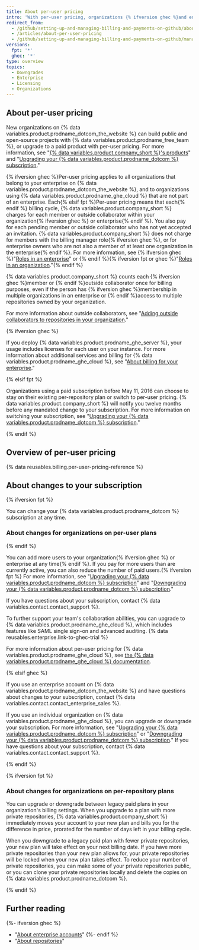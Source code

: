 ```yaml
---
title: About per-user pricing
intro: 'With per-user pricing, organizations {% ifversion ghec %}and enterprises {% endif %}pay based on team size to access advanced collaboration and management tools for teams, and optionally, security, compliance, and deployment controls.'
redirect_from:
  - /github/setting-up-and-managing-billing-and-payments-on-github/about-per-user-pricing
  - /articles/about-per-user-pricing
  - /github/setting-up-and-managing-billing-and-payments-on-github/managing-billing-for-your-github-account/about-per-user-pricing
versions:
  fpt: '*'
  ghec: '*'
type: overview
topics:
  - Downgrades
  - Enterprise
  - Licensing
  - Organizations
---
```


## About per-user pricing

New organizations on {% data variables.product.prodname_dotcom_the_website %} can build public and open-source projects with {% data variables.product.prodname_free_team %}, or upgrade to a paid product with per-user pricing. For more information, see "[{% data variables.product.company_short %}'s products](/get-started/learning-about-github/githubs-products)" and "[Upgrading your {% data variables.product.prodname_dotcom %} subscription](/billing/managing-billing-for-your-github-account/upgrading-your-github-subscription)."

{% ifversion ghec %}Per-user pricing applies to all organizations that belong to your enterprise on {% data variables.product.prodname_dotcom_the_website %}, and to organizations using  {% data variables.product.prodname_ghe_cloud %} that are not part of an enterprise. Each{% elsif fpt %}Per-user pricing means that each{% endif %} billing cycle, {% data variables.product.company_short %} charges for each member or outside collaborator within your organization{% ifversion ghec %} or enterprise{% endif %}. You also pay for each pending member or outside collaborator who has not yet accepted an invitation. {% data variables.product.company_short %} does not charge for members with the billing manager role{% ifversion ghec %}, or for enterprise owners who are not also a member of at least one organization in the enterprise{% endif %}. For more information, see {% ifversion ghec %}"[Roles in an enterprise](/admin/user-management/managing-users-in-your-enterprise/roles-in-an-enterprise)" or {% endif %}{% ifversion fpt or ghec %}"[Roles in an organization](/organizations/managing-peoples-access-to-your-organization-with-roles/roles-in-an-organization)."{% endif %}

{% data variables.product.company_short %} counts each {% ifversion ghec %}member or {% endif %}outside collaborator once for billing purposes, even if the person has {% ifversion ghec %}membership in multiple organizations in an enterprise or {% endif %}access to multiple repositories owned by your organization.

For more information about outside collaborators, see "[Adding outside collaborators to repositories in your organization](/organizations/managing-access-to-your-organizations-repositories/adding-outside-collaborators-to-repositories-in-your-organization)."

{% ifversion ghec %}
  
If you deploy {% data variables.product.prodname_ghe_server %}, your usage includes licenses for each user on your instance. For more information about additional services and billing for {% data variables.product.prodname_ghe_cloud %}, see "[About billing for your enterprise](/billing/managing-billing-for-your-github-account/about-billing-for-your-enterprise)."

{% elsif fpt %}

Organizations using a paid subscription before May 11, 2016 can choose to stay on their existing per-repository plan or switch to per-user pricing. {% data variables.product.company_short %} will notify you twelve months before any mandated change to your subscription. For more information on switching your subscription, see "[Upgrading your {% data variables.product.prodname_dotcom %} subscription](/billing/managing-billing-for-your-github-account/upgrading-your-github-subscription)."

{% endif %}

## Overview of per-user pricing

{% data reusables.billing.per-user-pricing-reference %}

## About changes to your subscription

{% ifversion fpt %}

You can change your {% data variables.product.prodname_dotcom %} subscription at any time.

### About changes for organizations on per-user plans

{% endif %}

You can add more users to your organization{% ifversion ghec %} or enterprise at any time{% endif %}. If you pay for more users than are currently active, you can also reduce the number of paid users.{% ifversion fpt %} For more information, see "[Upgrading your {% data variables.product.prodname_dotcom %} subscription](/billing/managing-billing-for-your-github-account/upgrading-your-github-subscription)" and "[Downgrading your {% data variables.product.prodname_dotcom %} subscription](/billing/managing-billing-for-your-github-account/downgrading-your-github-subscription)."

If you have questions about your subscription, contact {% data variables.contact.contact_support %}.

To further support your team's collaboration abilities, you can upgrade to {% data variables.product.prodname_ghe_cloud %}, which includes features like SAML single sign-on and advanced auditing. {% data reusables.enterprise.link-to-ghec-trial %}

For more information about per-user pricing for {% data variables.product.prodname_ghe_cloud %}, see [the {% data variables.product.prodname_ghe_cloud %} documentation](/enterprise-cloud@latest/billing/managing-billing-for-your-github-account/about-per-user-pricing).

{% elsif ghec %}

If you use an enterprise account on {% data variables.product.prodname_dotcom_the_website %} and have questions about changes to your subscription, contact {% data variables.contact.contact_enterprise_sales %}.

If you use an individual organization on {% data variables.product.prodname_ghe_cloud %}, you can upgrade or downgrade your subscription. For more information, see "[Upgrading your {% data variables.product.prodname_dotcom %} subscription](/billing/managing-billing-for-your-github-account/upgrading-your-github-subscription)" or "[Downgrading your {% data variables.product.prodname_dotcom %} subscription](/billing/managing-billing-for-your-github-account/downgrading-your-github-subscription)." If you have questions about your subscription, contact {% data variables.contact.contact_support %}.

{% endif %}

{% ifversion fpt %}

### About changes for organizations on per-repository plans

You can upgrade or downgrade between legacy paid plans in your organization's billing settings. When you upgrade to a plan with more private repositories, {% data variables.product.company_short %} immediately moves your account to your new plan and bills you for the difference in price, prorated for the number of days left in your billing cycle.

When you downgrade to a legacy paid plan with fewer private repositories, your new plan will take effect on your next billing date. If you have more private repositories than your new plan allows for, your private repositories will be locked when your new plan takes effect. To reduce your number of private repositories, you can make some of your private repositories public, or you can clone your private repositories locally and delete the copies on {% data variables.product.prodname_dotcom %}.

{% endif %}

## Further reading

{%- ifversion ghec %}
- "[About enterprise accounts](/admin/overview/about-enterprise-accounts)"
{%- endif %}
- "[About repositories](/repositories/creating-and-managing-repositories/about-repositories#about-repository-visibility)"
